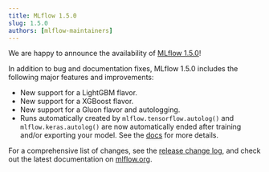 ```yaml
---
title: MLflow 1.5.0
slug: 1.5.0
authors: [mlflow-maintainers]
---
```


We are happy to announce the availability of [MLflow 1.5.0](https://github.com/mlflow/mlflow/releases/tag/v1.5.0)!

In addition to bug and documentation fixes, MLflow 1.5.0 includes the following major features and improvements:

- New support for a LightGBM flavor.
- New support for a XGBoost flavor.
- New support for a Gluon flavor and autologging.
- Runs automatically created by `mlflow.tensorflow.autolog()` and `mlflow.keras.autolog()` are now automatically ended after training and/or exporting your model. See the [docs](https://mlflow.org/docs/latest/tracking.html#automatic-logging-from-tensorflow-and-keras-experimental) for more details.

For a comprehensive list of changes, see the [release change log](https://github.com/mlflow/mlflow/releases/tag/v1.5.0), and check out the latest documentation on [mlflow.org](https://mlflow.org/).
